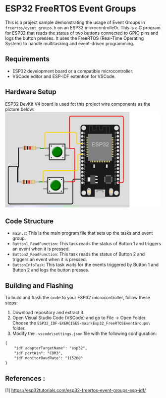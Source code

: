 # ESP32 FreeRTOS Event Groups

This is a project sample demonstrating the usage of Event Groups in `freertos/event_groups.h` on an ESP32 microcontrolle0r.
This is a C program for ESP32 that reads the status of two buttons connected to GPIO pins and logs the button presses. It uses the FreeRTOS (Real-Time Operating System) to handle multitasking and event-driven programming.

## Requirements

- ESP32 development board or a compatible microcontroller.
- VSCode editor and ESP-IDF extention for VSCode.
## Hardware Setup
ESP32 DevKit V4 board is used fot this project wire components as the picture below:
![alt text](TwoButton.png)
## Code Structure

- `main.c`: This is the main program file that sets up the tasks and event group.
- `Button1_ReadFunction`: This task reads the status of Button 1 and triggers an event when it is pressed.
- `Button2_ReadFunction`: This task reads the status of Button 2 and triggers an event when it is pressed.
- `ButtonInfoTask`: This task waits for the events triggered by Button 1 and Button 2 and logs the button presses.


## Building and Flashing

To build and flash the code to your ESP32 microcontroller, follow these steps:

1. Download repository and extract it. 
2. Open Visual Studio Code (VSCode) and go to File → Open Folder. Choose the `ESP32_IDF-EXERCISES-main\Esp32_FreeRTOSEventGroups\`  folder.
3. Modify the `.vscode\settings.json` file with the following configuration:
```
{
    "idf.adapterTargetName": "esp32",
    "idf.portWin": "COM3",
    "idf.monitorBaudRate": "115200"
}
```
## References :

[1] https://esp32tutorials.com/esp32-freertos-event-groups-esp-idf/
